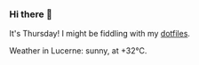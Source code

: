 ### Hi there :wave:

It's Thursday! I might be fiddling with my [dotfiles](https://github.com/bewuethr/dotfiles).

Weather in Lucerne: sunny, at +32°C.
